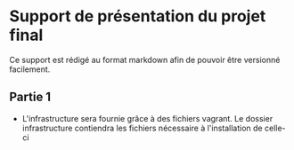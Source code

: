 # Support de présentation du projet final

Ce support est rédigé au format markdown afin de pouvoir être versionné facilement.

## Partie 1
* L'infrastructure sera fournie grâce à des fichiers vagrant. Le dossier infrastructure contiendra les fichiers nécessaire à l'installation de celle-ci
